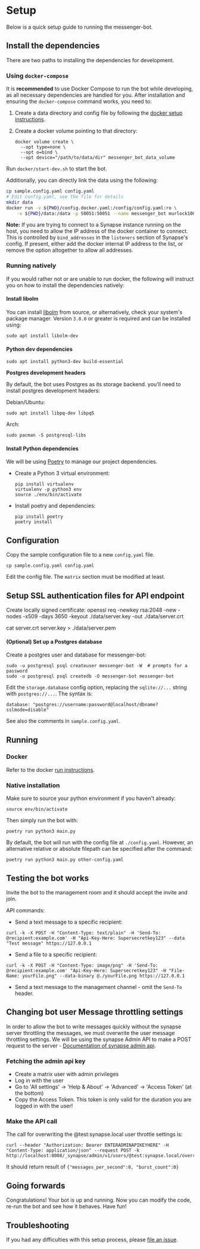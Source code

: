 # Setup

Below is a quick setup guide to running the messenger-bot.

## Install the dependencies

There are two paths to installing the dependencies for development.

### Using `docker-compose`

It is **recommended** to use Docker Compose to run the bot while
developing, as all necessary dependencies are handled for you. After
installation and ensuring the `docker-compose` command works, you need to:

1. Create a data directory and config file by following the
   [docker setup instructions](docker#setup).

2. Create a docker volume pointing to that directory:

   ```
   docker volume create \
     --opt type=none \
     --opt o=bind \
     --opt device="/path/to/data/dir" messenger_bot_data_volume
   ```

Run `docker/start-dev.sh` to start the bot.

Additionally, you can directly link the data using the following:

```bash
cp sample.config.yaml config.yaml
# Edit config.yaml, see the file for details
mkdir data
docker run -v ${PWD}/config.docker.yaml:/config/config.yaml:ro \
    -v ${PWD}/data:/data -p 50051:50051 --name messenger_bot murlock1000/messenger_bot
```

**Note:** If you are trying to connect to a Synapse instance running on the
host, you need to allow the IP address of the docker container to connect. This
is controlled by `bind_addresses` in the `listeners` section of Synapse's
config. If present, either add the docker internal IP address to the list, or
remove the option altogether to allow all addresses.

### Running natively

If you would rather not or are unable to run docker, the following will
instruct you on how to install the dependencies natively:

#### Install libolm

You can install [libolm](https://gitlab.matrix.org/matrix-org/olm) from source,
or alternatively, check your system's package manager. Version `3.0.0` or
greater is required and can be installed using:

```
sudo apt install libolm-dev
```

#### Python dev dependencies

```
sudo apt install python3-dev build-essential
```

**Postgres development headers**

By default, the bot uses Postgres as its storage backend. you'll need to install postgres development headers:

Debian/Ubuntu:
```
sudo apt install libpq-dev libpq5
```

Arch:
```
sudo pacman -S postgresql-libs
```

#### Install Python dependencies

We will be using [Poetry](https://python-poetry.org/) to manage our project dependencies.

- Create a Python 3 virtual environment:
    ```
    pip install virtualenv
    virtualenv -p python3 env
    source ./env/bin/activate
    ```
- Install poetry and dependencies:
   ```
   pip install poetry
   poetry install
   ```

## Configuration

Copy the sample configuration file to a new `config.yaml` file.

```
cp sample.config.yaml config.yaml
```

Edit the config file. The `matrix` section must be modified at least.

## Setup SSL authentication files for API endpoint

Create locally signed certificate:
openssl req -newkey rsa:2048 -new -nodes -x509 -days 3650 -keyout ./data/server.key -out ./data/server.crt

cat server.crt server.key > ./data/server.pem

#### (Optional) Set up a Postgres database

Create a postgres user and database for messenger-bot:

```
sudo -u postgresql psql createuser messenger-bot -W  # prompts for a password
sudo -u postgresql psql createdb -O messenger-bot messenger-bot
```

Edit the `storage.database` config option, replacing the `sqlite://...` string with `postgres://...`. The syntax is:

```
database: "postgres://username:password@localhost/dbname?sslmode=disable"
```

See also the comments in `sample.config.yaml`.

## Running

### Docker

Refer to the docker [run instructions](docker/README.md#running).

### Native installation

Make sure to source your python environment if you haven't already:

```
source env/bin/activate
```

Then simply run the bot with:

```
poetry run python3 main.py
```

By default, the bot will run with the config file at `./config.yaml`. However, an
alternative relative or absolute filepath can be specified after the command:

```
poetry run python3 main.py other-config.yaml
```

## Testing the bot works

Invite the bot to the management room and it should accept the invite and join.

API commands:

* Send a text message to a specific recipient:
```
curl -k -X POST -H "Content-Type: text/plain" -H 'Send-To: @recipient:example.com' -H "Api-Key-Here: Supersecretkey123" --data "Test message" https://127.0.0.1
```

* Send a file to a specific recipient:
```
curl -k -X POST -H "Content-Type: image/png" -H 'Send-To: @recipient:example.com' "Api-Key-Here: Supersecretkey123" -H "File-Name: yourFile.png" --data-binary @./yourFile.png https://127.0.0.1
```

* Send a text message to the management channel - omit the `Send-To` header.

## Changing bot user Message throttling settings
In order to allow the bot to write messages quickly without the synapse server throttling the messages,
we must overwrite the user message throttling settings.
We will be using the synapse Admin API to make a POST request to the server - 
[Documentation of synapse admin api](https://matrix-org.github.io/synapse/latest/usage/administration/admin_api/).

### Fetching the admin api key 
* Create a matrix user with admin privileges
* Log in with the user
* Go to 'All settings' -> 'Help & About' -> 'Advanced' -> 'Access Token' (at the bottom)
* Copy the Access Token.
This token is only valid for the duration you are logged in with the user!
 
### Make the API call 
The call for overwriting the @test:synapse.local user throttle settings is:

```
curl --header "Authorization: Bearer ENTERADMINAPIKEYHERE" -H "Content-Type: application/json" --request POST -k http://localhost:8008/_synapse/admin/v1/users/@test:synapse.local/override_ratelimit
```

It should return result of `{"messages_per_second":0, "burst_count":0}`

## Going forwards

Congratulations! Your bot is up and running. Now you can modify the code,
re-run the bot and see how it behaves. Have fun!

## Troubleshooting

If you had any difficulties with this setup process, please [file an
issue](https://github.com/murlock1000/MatrixNotificationBot/issues).
